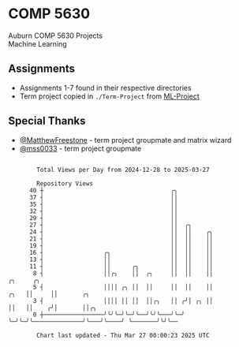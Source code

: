 # COMP 5630
Auburn COMP 5630 Projects  
Machine Learning

## Assignments
- Assignments 1-7 found in their respective directories
- Term project copied in `./Term-Project` from [ML-Project](https://github.com/wumphlett/ML-Project)

## Special Thanks
- [@MatthewFreestone](https://github.com/MatthewFreestone) - term project groupmate and matrix wizard
- [@mss0033](https://github.com/mss0033) - term project groupmate

```

        Total Views per Day from 2024-12-28 to 2025-03-27

        Repository Views
      40 ┼                                    ╭╮
      37 ┤                                    ││
      35 ┤                                    ││
      32 ┤                                    ││
      29 ┤                                    ││
      27 ┤                                    ││  ╭╮
      24 ┤                                    ││  ││    ╭╮
      21 ┤                                    ││  ││    ││
      19 ┤                                    ││  ││    ││
      16 ┤                 ╭╮                 ││  ││    ││
      13 ┤                 ││                 ││  ││    ││
      11 ┤                 ││      ╭╮         ││  ││    ││
       8 ┤                 ││╭╮    ││  ╭╮     ││  ││    ││                   ╭╮     ╭╮
       5 ┤                 ││││ ╭╮ ││  ││     ││  ││    ││              ╭╮   ││     ││       ╭╮
       3 ┤                 ││││ ││ ││  ││╭╮   ││ ╭╯│ ╭╮ ││              ││   ││    ╭╯│       ││╭╮
       0 ┼─────────────────╯╰╯╰─╯╰─╯╰──╯╰╯╰───╯╰─╯ ╰─╯╰─╯╰──────────────╯╰───╯╰────╯ ╰───────╯╰╯╰──

        Chart last updated - Thu Mar 27 00:00:23 2025 UTC
        
```
